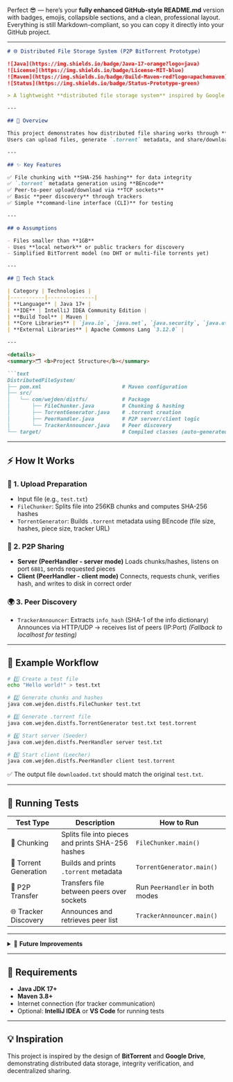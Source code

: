 Perfect 😎 — here’s your **fully enhanced GitHub-style README.md** version with badges, emojis, collapsible sections, and a clean, professional layout.
Everything is still Markdown-compliant, so you can copy it directly into your GitHub project.

---

````markdown
# 🌐 Distributed File Storage System (P2P BitTorrent Prototype)

![Java](https://img.shields.io/badge/Java-17-orange?logo=java)
![License](https://img.shields.io/badge/License-MIT-blue)
![Maven](https://img.shields.io/badge/Build-Maven-red?logo=apachemaven)
![Status](https://img.shields.io/badge/Status-Prototype-green)

> A lightweight **distributed file storage system** inspired by Google Drive and BitTorrent — implemented entirely in **Java** using **peer-to-peer networking**.

---

## 📖 Overview

This project demonstrates how distributed file sharing works through **chunking**, **hashing**, **metadata generation**, and **P2P transfer**.  
Users can upload files, generate `.torrent` metadata, and share/download them over a local or public network — no central database required.

---

## ✨ Key Features

✅ File chunking with **SHA-256 hashing** for data integrity  
✅ `.torrent` metadata generation using **BEncode**  
✅ Peer-to-peer upload/download via **TCP sockets**  
✅ Basic **peer discovery** through trackers  
✅ Simple **command-line interface (CLI)** for testing

---

## ⚙️ Assumptions

- Files smaller than **1GB**
- Uses **local network** or public trackers for discovery
- Simplified BitTorrent model (no DHT or multi-file torrents yet)

---

## 🧠 Tech Stack

| Category | Technologies |
|-----------|---------------|
| **Language** | Java 17+ |
| **IDE** | IntelliJ IDEA Community Edition |
| **Build Tool** | Maven |
| **Core Libraries** | `java.io`, `java.net`, `java.security`, `java.util` |
| **External Libraries** | Apache Commons Lang `3.12.0` |

---

<details>
<summary>🗂️ <b>Project Structure</b></summary>

```text
DistributedFileSystem/
├── pom.xml                          # Maven configuration  
├── src/
│   └── com/wejden/distfs/           # Package
│       ├── FileChunker.java         # Chunking & hashing
│       ├── TorrentGenerator.java    # .torrent creation
│       ├── PeerHandler.java         # P2P server/client logic
│       └── TrackerAnnouncer.java    # Peer discovery
└── target/                          # Compiled classes (auto-generated)
````

</details>

---

## ⚡ How It Works

### 🧩 1. Upload Preparation

* Input file (e.g., `test.txt`)
* `FileChunker`: Splits file into 256KB chunks and computes SHA-256 hashes
* `TorrentGenerator`: Builds `.torrent` metadata using BEncode (file size, hashes, piece size, tracker URL)

### 🔄 2. P2P Sharing

* **Server (PeerHandler - server mode)**
  Loads chunks/hashes, listens on port `6881`, sends requested pieces
* **Client (PeerHandler - client mode)**
  Connects, requests chunk, verifies hash, and writes to disk in correct order

### 🌍 3. Peer Discovery

* `TrackerAnnouncer`:
  Extracts `info_hash` (SHA-1 of the info dictionary)
  Announces via HTTP/UDP → receives list of peers (IP:Port)
  *(Fallback to localhost for testing)*

---

## 🧪 Example Workflow

```bash
# 1️⃣ Create a test file
echo "Hello world!" > test.txt

# 2️⃣ Generate chunks and hashes
java com.wejden.distfs.FileChunker test.txt

# 3️⃣ Generate .torrent file
java com.wejden.distfs.TorrentGenerator test.txt test.torrent

# 4️⃣ Start server (Seeder)
java com.wejden.distfs.PeerHandler server test.txt

# 5️⃣ Start client (Leecher)
java com.wejden.distfs.PeerHandler client test.torrent
```

✅ The output file `downloaded.txt` should match the original `test.txt`.

---

## 🧾 Running Tests

| Test Type             | Description                                       | How to Run                      |
| --------------------- | ------------------------------------------------- | ------------------------------- |
| 🧱 Chunking           | Splits file into pieces and prints SHA-256 hashes | `FileChunker.main()`            |
| 🧩 Torrent Generation | Builds and prints `.torrent` metadata             | `TorrentGenerator.main()`       |
| 🔗 P2P Transfer       | Transfers file between peers over sockets         | Run `PeerHandler` in both modes |
| 🌐 Tracker Discovery  | Announces and retrieves peer list                 | `TrackerAnnouncer.main()`       |

---

<details>
<summary>🚀 <b>Future Improvements</b></summary>

* [ ] Support **multi-file torrents**
* [ ] Implement full **DHT peer discovery**
* [ ] Add **pause/resume** downloads
* [ ] Build **GUI interface** for non-technical users
* [ ] Add **encryption** and secure authentication

</details>

---

## 🧰 Requirements

* **Java JDK 17+**
* **Maven 3.8+**
* Internet connection (for tracker communication)
* Optional: **IntelliJ IDEA** or **VS Code** for running tests

---

## 💡 Inspiration

This project is inspired by the design of **BitTorrent** and **Google Drive**, demonstrating distributed data storage, integrity verification, and decentralized sharing.



